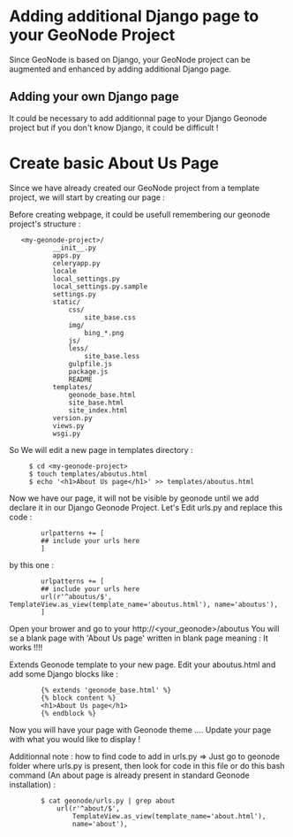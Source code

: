 Adding additional Django page to your GeoNode Project
=====================================================

Since GeoNode is based on Django, your GeoNode project can be augmented and enhanced by adding additional Django page.


Adding your own Django page
--------------------------

It could be necessary to add additionnal page to your Django Geonode project but if you don't know Django, it could be difficult ! 


# Create basic About Us Page

   Since we have already created our GeoNode project from a template project, we will start by creating our 
   page :

   Before creating webpage, it could be usefull remembering our geonode project's structure :

       <my-geonode-project>/
               __init__.py
               apps.py
               celeryapp.py
               locale
               local_settings.py
               local_settings.py.sample
               settings.py
               static/
                   css/
                       site_base.css
                   img/
                       bing_*.png
                   js/
                   less/
                       site_base.less
                   gulpfile.js
                   package.js
                   README
               templates/
                   geonode_base.html
                   site_base.html
                   site_index.html               
               version.py
               views.py
               wsgi.py

   
   So We will edit a new page in templates directory : 
   
         $ cd <my-geonode-project>
         $ touch templates/aboutus.html
         $ echo '<h1>About Us page</h1>' >> templates/aboutus.html


   Now we have our page, it will not be visible by geonode until we add declare it in our Django Geonode Project.
   Let's Edit urls.py and replace this code :
   
            urlpatterns += [
            ## include your urls here
            ]

   
   by this one : 
   

            urlpatterns += [
            ## include your urls here
            url(r'^aboutus/$', TemplateView.as_view(template_name='aboutus.html'), name='aboutus'),
            ]
            
   Open your brower and go to your http://<your_geonode>/aboutus
   You will se a blank page with 'About Us page' written in blank page meaning : It works !!!!
   
   Extends Geonode template to your new page. 
   Edit your aboutus.html and add some Django blocks like : 
   
            {% extends 'geonode_base.html' %}
            {% block content %}
            <h1>About Us page</h1>
            {% endblock %}
            
            
            
   
   Now you will have your page with Geonode theme .... Update your page with what you would like to display ! 
    
    
    
    
    
   Additionnal note : how to find code to add in urls.py =>
   Just go to geonode folder where urls.py is present, then look for code in this file or do this bash command (An about page is already present in standard Geonode installation) : 
   
   
   
            $ cat geonode/urls.py | grep about
                url(r'^about/$',
                    TemplateView.as_view(template_name='about.html'),
                    name='about'),


   
